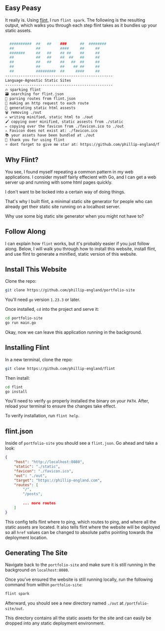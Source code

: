 <div id='meta-data'>
    <div key='subtext' value='check out my tool, flint'></div>
    <div key="dob" value="12/14/2024"></div>
</div>

## Easy Peasy
It really is. Using [flint](https://github.com/phillip-england/flint), I run `flint spark`. The following is the resulting output, which walks you through each step flint takes as it bundles up your static assets.

```bash

  ##########  ##   ##    ###      ##  ########
  ##          ##         ####     ##     ##
  #######     ##   ##    ## ##    ##     ##
  ##          ##   ##    ##  ##   ##     ##
  ##          ##   ##    ##   ##  ##     ##
  ##          ##         ##    ## ##     ##
  ##          #########  ##     ####     ##
-------------------------------------------------
Language-Agnostic Static Sites
-------------------------------------------------
🔥 sparking flint
🗃️ searching for flint.json
🔎 parsing routes from flint.json
🏹 making an http request to each route
🔨 generating static html assests
🗑️ removing ./out
✍️ writing minified, static html to ./out
🖌️ copying over minified, static assests from ./static
✏️ copying over the favicon from ./favicon.ico to ./out
⚠️ Favicon does not exist at: ./favicon.ico
📚 your assets have been bundled at ./out
🙏 thank you for using flint
⭐ dont forget to give me star at: https://github.com/phillip-england/flint
```

## Why Flint?
You see, I found myself repeating a common pattern in my web applications. I consider myself fairly effecient with Go, and I can get a web server up and running with some html pages quickly.

I don't want to be locked into a certain way of doing things.

That's why I built flint, a minimal static site generator for people who can already get their static site running on a localhost server.

Why use some big static site generator when you might not have to?

## Follow Along
I can explain how `flint` works, but it's probably easier if you just follow along. Below, I will walk you through how to install this website, install flint, and use flint to generate a minified, static version of this website.


## Install This Website
Clone the repo:
```bash
git clone https://github.com/phillip-england/portfolio-site
```

You'll need `go` version `1.23.3` or later.

Once installed, `cd` into the project and serve it:
```bash
cd portfolio-site
go run main.go
```

Okay, now we can leave this application running in the background. 

## Installing Flint
In a new terminal, clone the repo:
```bash
git clone https://github.com/phillip-england/flint
```

Then install:
```bash
cd flint
go install
```

You'll need to verify `go` properly installed the binary on your `PATH`. After, reload your terminal to ensure the changes take effect.

To verify installation, run `flint help`.

## flint.json
Inside of `portfolio-site` you should see a `flint.json`. Go ahead and take a look:

```json
{
    "host": "http://localhost:8080",
    "static": "./static",
    "favicon": "./favicon.ico",
    "out": "./out",
    "target": "https://phillip-england.com",
    "routes": [
        "/",
        "/posts",
       
        ... more routes
    ]
}
```

This config tells flint where to ping, which routes to ping, and where all the static assets are located. It also tells flint where the website will be deployed so all `href` values can be changed to absolute paths pointing towards the deployment location.

## Generating The Site
Navigate back to the `portfolio-site` and make sure it is still running in the background on `localhost:8080`.

Once you've ensured the website is still running locally, run the following command from within `portfolio-site`:
```bash
flint spark
```

Afterward, you should see a new directory named `./out` at `/portfolio-site/out`.

This directory contains all the static assets for the site and can easily be dropped into any static deployment environment.
